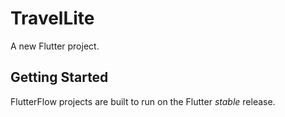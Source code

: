 # TravelLite

A new Flutter project.

## Getting Started

FlutterFlow projects are built to run on the Flutter _stable_ release.
